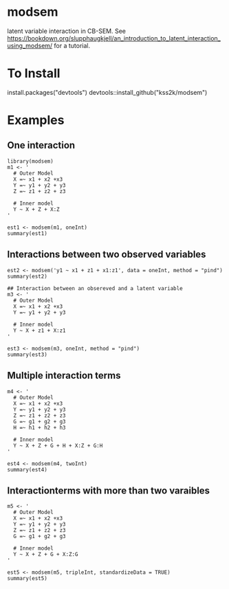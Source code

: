 # modsem
latent variable interaction in CB-SEM. See https://bookdown.org/slupphaugkjell/an_introduction_to_latent_interaction_using_modsem/ for a tutorial.

# To Install 
install.packages("devtools")
devtools::install_github("kss2k/modsem")

# Examples 

## One interaction
```
library(modsem)
m1 <- '
  # Outer Model
  X =~ x1 + x2 +x3
  Y =~ y1 + y2 + y3
  Z =~ z1 + z2 + z3
  
  # Inner model
  Y ~ X + Z + X:Z 
'

est1 <- modsem(m1, oneInt)
summary(est1)
```

## Interactions between two observed variables
```
est2 <- modsem('y1 ~ x1 + z1 + x1:z1', data = oneInt, method = "pind")
summary(est2)

## Interaction between an obsereved and a latent variable 
m3 <- '
  # Outer Model
  X =~ x1 + x2 +x3
  Y =~ y1 + y2 + y3
  
  # Inner model
  Y ~ X + z1 + X:z1 
'

est3 <- modsem(m3, oneInt, method = "pind")
summary(est3)
```

## Multiple interaction terms
```
m4 <- '
  # Outer Model
  X =~ x1 + x2 +x3
  Y =~ y1 + y2 + y3
  Z =~ z1 + z2 + z3
  G =~ g1 + g2 + g3
  H =~ h1 + h2 + h3
  
  # Inner model
  Y ~ X + Z + G + H + X:Z + G:H
'

est4 <- modsem(m4, twoInt)
summary(est4)
```

## Interactionterms with more than two varaibles
```
m5 <- '
  # Outer Model
  X =~ x1 + x2 +x3
  Y =~ y1 + y2 + y3
  Z =~ z1 + z2 + z3
  G =~ g1 + g2 + g3
  
  # Inner model
  Y ~ X + Z + G + X:Z:G
'

est5 <- modsem(m5, tripleInt, standardizeData = TRUE)
summary(est5)
```
